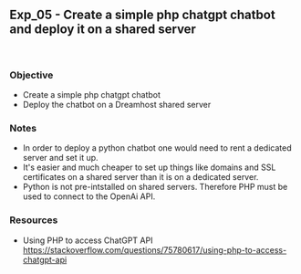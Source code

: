 ## Exp_05 - Create a simple php chatgpt chatbot and deploy it on a shared server
<br>

### Objective

- Create a simple php chatgpt chatbot
- Deploy the chatbot on a Dreamhost shared server

### Notes
- In order to deploy a python chatbot one would need to rent a dedicated server and set it up.
- It's easier and much cheaper to set up things like domains and SSL certificates on a shared server than it is on a dedicated server.
- Python is not pre-intstalled on shared servers. Therefore PHP must be used to connect to the OpenAi API.

### Resources

- Using PHP to access ChatGPT API<br>
https://stackoverflow.com/questions/75780617/using-php-to-access-chatgpt-api

